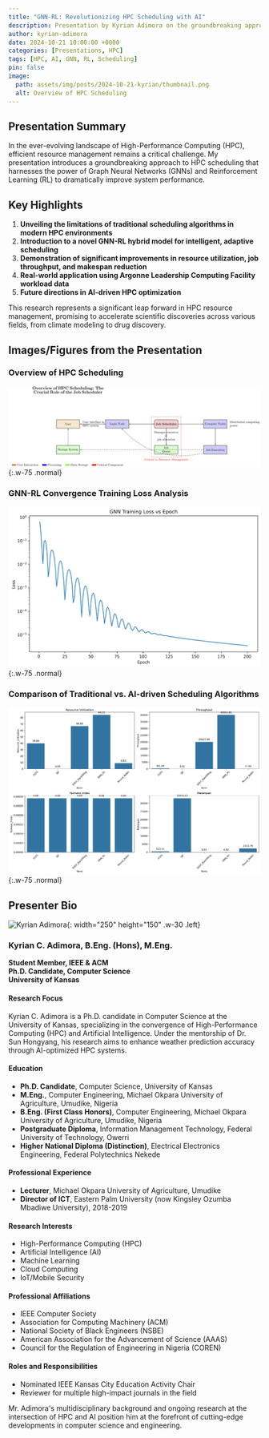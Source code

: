 ```yaml
---
title: "GNN-RL: Revolutionizing HPC Scheduling with AI"
description: Presentation by Kyrian Adimora on the groundbreaking approach to HPC scheduling using Graph Neural Networks and Reinforcement Learning.
author: kyrian-adimora
date: 2024-10-21 10:00:00 +0000
categories: [Presentations, HPC]
tags: [HPC, AI, GNN, RL, Scheduling]
pin: false
image:
  path: assets/img/posts/2024-10-21-kyrian/thumbnail.png
  alt: Overview of HPC Scheduling
---
```


## Presentation Summary

In the ever-evolving landscape of High-Performance Computing (HPC), efficient resource management remains a critical challenge. My presentation introduces a groundbreaking approach to HPC scheduling that harnesses the power of Graph Neural Networks (GNNs) and Reinforcement Learning (RL) to dramatically improve system performance.

## Key Highlights

1. **Unveiling the limitations of traditional scheduling algorithms in modern HPC environments**
2. **Introduction to a novel GNN-RL hybrid model for intelligent, adaptive scheduling**
3. **Demonstration of significant improvements in resource utilization, job throughput, and makespan reduction**
4. **Real-world application using Argonne Leadership Computing Facility workload data**
5. **Future directions in AI-driven HPC optimization**

This research represents a significant leap forward in HPC resource management, promising to accelerate scientific discoveries across various fields, from climate modeling to drug discovery.

## Images/Figures from the Presentation

### Overview of HPC Scheduling

![Overview of HPC Scheduling](../assets/img/posts/2024-10-21-kyrian/hpc-scheduling-overview.png){:.w-75 .normal}

### GNN-RL Convergence Training Loss Analysis

![GNN-RL Convergence Training Loss Analysis](../assets/img/posts/2024-10-21-kyrian/gnn-rl-training-loss.png){:.w-75 .normal}

### Comparison of Traditional vs. AI-driven Scheduling Algorithms

![Comparison of Traditional vs. AI-driven Scheduling Algorithms](../assets/img/posts/2024-10-21-kyrian/traditional-vs-ai-scheduling.png){:.w-75 .normal}

## Presenter Bio

![Kyrian Adimora](../assets/img/posts/2024-10-21-kyrian/kyrian-adimora-headshot.png){: width="250" height="150" .w-30 .left}

### Kyrian C. Adimora, B.Eng. (Hons), M.Eng.
**Student Member, IEEE & ACM**  
**Ph.D. Candidate, Computer Science**  
**University of Kansas**

#### Research Focus
Kyrian C. Adimora is a Ph.D. candidate in Computer Science at the University of Kansas, specializing in the convergence of High-Performance Computing (HPC) and Artificial Intelligence. Under the mentorship of Dr. Sun Hongyang, his research aims to enhance weather prediction accuracy through AI-optimized HPC systems.

#### Education
- **Ph.D. Candidate**, Computer Science, University of Kansas
- **M.Eng.**, Computer Engineering, Michael Okpara University of Agriculture, Umudike, Nigeria
- **B.Eng. (First Class Honors)**, Computer Engineering, Michael Okpara University of Agriculture, Umudike, Nigeria
- **Postgraduate Diploma**, Information Management Technology, Federal University of Technology, Owerri
- **Higher National Diploma (Distinction)**, Electrical Electronics Engineering, Federal Polytechnics Nekede

#### Professional Experience
- **Lecturer**, Michael Okpara University of Agriculture, Umudike
- **Director of ICT**, Eastern Palm University (now Kingsley Ozumba Mbadiwe University), 2018-2019

#### Research Interests
- High-Performance Computing (HPC)
- Artificial Intelligence (AI)
- Machine Learning
- Cloud Computing
- IoT/Mobile Security

#### Professional Affiliations
- IEEE Computer Society
- Association for Computing Machinery (ACM)
- National Society of Black Engineers (NSBE)
- American Association for the Advancement of Science (AAAS)
- Council for the Regulation of Engineering in Nigeria (COREN)

#### Roles and Responsibilities
- Nominated IEEE Kansas City Education Activity Chair
- Reviewer for multiple high-impact journals in the field

Mr. Adimora's multidisciplinary background and ongoing research at the intersection of HPC and AI position him at the forefront of cutting-edge developments in computer science and engineering.
